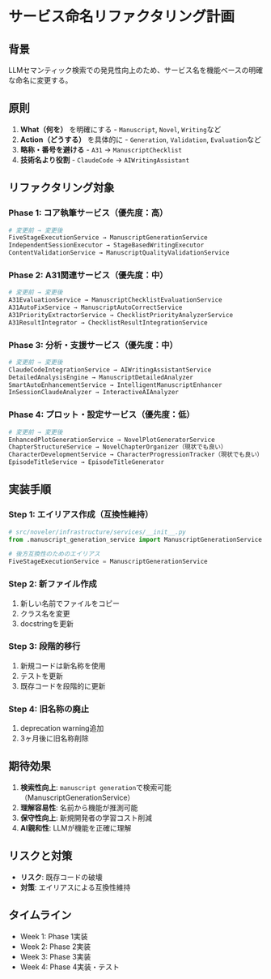 # サービス命名リファクタリング計画

## 背景
LLMセマンティック検索での発見性向上のため、サービス名を機能ベースの明確な命名に変更する。

## 原則
1. **What（何を）** を明確にする - `Manuscript`, `Novel`, `Writing`など
2. **Action（どうする）** を具体的に - `Generation`, `Validation`, `Evaluation`など
3. **略称・番号を避ける** - `A31` → `ManuscriptChecklist`
4. **技術名より役割** - `ClaudeCode` → `AIWritingAssistant`

## リファクタリング対象

### Phase 1: コア執筆サービス（優先度：高）
```python
# 変更前 → 変更後
FiveStageExecutionService → ManuscriptGenerationService
IndependentSessionExecutor → StageBasedWritingExecutor
ContentValidationService → ManuscriptQualityValidationService
```

### Phase 2: A31関連サービス（優先度：中）
```python
# 変更前 → 変更後
A31EvaluationService → ManuscriptChecklistEvaluationService
A31AutoFixService → ManuscriptAutoCorrectService
A31PriorityExtractorService → ChecklistPriorityAnalyzerService
A31ResultIntegrator → ChecklistResultIntegrationService
```

### Phase 3: 分析・支援サービス（優先度：中）
```python
# 変更前 → 変更後
ClaudeCodeIntegrationService → AIWritingAssistantService
DetailedAnalysisEngine → ManuscriptDetailedAnalyzer
SmartAutoEnhancementService → IntelligentManuscriptEnhancer
InSessionClaudeAnalyzer → InteractiveAIAnalyzer
```

### Phase 4: プロット・設定サービス（優先度：低）
```python
# 変更前 → 変更後
EnhancedPlotGenerationService → NovelPlotGeneratorService
ChapterStructureService → NovelChapterOrganizer（現状でも良い）
CharacterDevelopmentService → CharacterProgressionTracker（現状でも良い）
EpisodeTitleService → EpisodeTitleGenerator
```

## 実装手順

### Step 1: エイリアス作成（互換性維持）
```python
# src/noveler/infrastructure/services/__init__.py
from .manuscript_generation_service import ManuscriptGenerationService

# 後方互換性のためのエイリアス
FiveStageExecutionService = ManuscriptGenerationService
```

### Step 2: 新ファイル作成
1. 新しい名前でファイルをコピー
2. クラス名を変更
3. docstringを更新

### Step 3: 段階的移行
1. 新規コードは新名称を使用
2. テストを更新
3. 既存コードを段階的に更新

### Step 4: 旧名称の廃止
1. deprecation warning追加
2. 3ヶ月後に旧名称削除

## 期待効果
1. **検索性向上**: `manuscript generation`で検索可能（ManuscriptGenerationService）
2. **理解容易性**: 名前から機能が推測可能
3. **保守性向上**: 新規開発者の学習コスト削減
4. **AI親和性**: LLMが機能を正確に理解

## リスクと対策
- **リスク**: 既存コードの破壊
- **対策**: エイリアスによる互換性維持

## タイムライン
- Week 1: Phase 1実装
- Week 2: Phase 2実装
- Week 3: Phase 3実装
- Week 4: Phase 4実装・テスト
